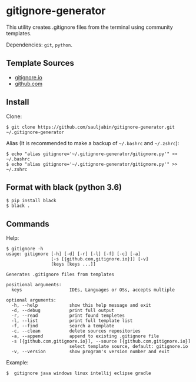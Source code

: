 # gitignore-generator

This utility creates .gitignore files from the terminal using community templates.

Dependencies: `git`, `python`.

## Template Sources

- [gitignore.io](https://github.com/toptal/gitignore.git)
- [github.com](https://github.com/github/gitignore.git)

## Install

Clone:
```shell script
$ git clone https://github.com/sauljabin/gitignore-generator.git ~/.gitignore-generator
```

Alias (It is recommended to make a backup of `~/.bashrc` and `~/.zshrc`):
```shell script
$ echo "alias gitignore='~/.gitignore-generator/gitignore.py'" >> ~/.bashrc
$ echo "alias gitignore='~/.gitignore-generator/gitignore.py'" >> ~/.zshrc
```

## Format with black (python 3.6)

```shell script
$ pip install black
$ black .
```

## Commands

Help:
```shell script
$ gitignore -h
usage: gitignore [-h] [-d] [-r] [-l] [-f] [-c] [-a]
                 [-s [{github.com,gitignore.io}]] [-v]
                 [keys [keys ...]]

Generates .gitignore files from templates

positional arguments:
  keys                  IDEs, Languages or OSs, accepts multiple

optional arguments:
  -h, --help            show this help message and exit
  -d, --debug           print full output
  -r, --read            print found templetes
  -l, --list            print full template list
  -f, --find            search a template
  -c, --clean           delete sources repositories
  -a, --append          append to existing .gitignore file
  -s [{github.com,gitignore.io}], --source [{github.com,gitignore.io}]
                        select template source, default: gitignore.io
  -v, --version         show program's version number and exit
```

Example:
```shell script
$  gitignore java windows linux intellij eclipse gradle
```
